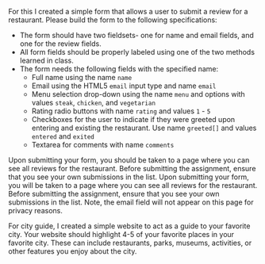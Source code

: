 
For this I created a simple form that allows a user to submit a review for a restaurant. Please build the form to the following specifications:

* The form should have two fieldsets- one for name and email fields, and one for the review fields.
* All form fields should be properly labeled using one of the two methods learned in class.
* The form needs the following fields with the specified name:
    * Full name using the name `name`
    * Email using the HTML5 `email` input type and name `email`
    * Menu selection drop-down using the name `menu` and options with values `steak`, `chicken`, and `vegetarian`
    * Rating radio buttons with name `rating` and values `1` - `5`
    * Checkboxes for the user to indicate if they were greeted upon entering and existing the restaurant. Use name `greeted[]` and values `entered` and `exited`
    * Textarea for comments with  name `comments`

Upon submitting your form, you should be taken to a page where you can see all reviews for the restaurant. Before submitting the assignment, ensure that you see your own submissions in the list.
Upon submitting your form, you will be taken to a page where you can see all reviews for the restaurant. Before submitting the assignment, ensure that you see your own submissions in the list. Note, the email field will not appear on this page for privacy reasons.

For city guide,
I created a simple website to act as a guide to your favorite city. Your website should highlight 4-5 of your favorite places in your favorite city. These can include restaurants, parks, museums, activities, or other features you enjoy about the city.
